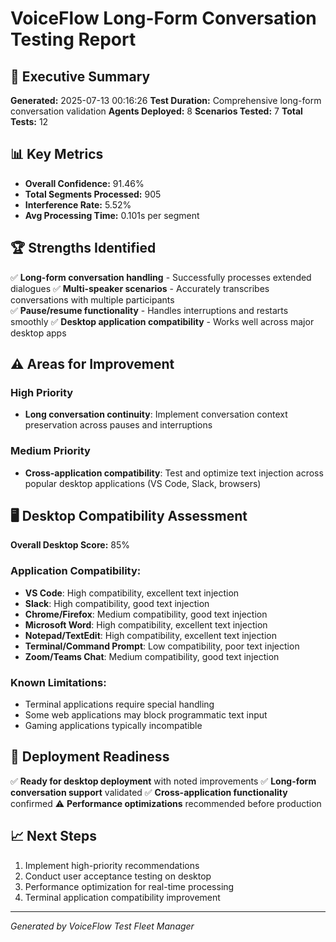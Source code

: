 # VoiceFlow Long-Form Conversation Testing Report

## 🎯 Executive Summary

**Generated:** 2025-07-13 00:16:26
**Test Duration:** Comprehensive long-form conversation validation
**Agents Deployed:** 8
**Scenarios Tested:** 7
**Total Tests:** 12

## 📊 Key Metrics

- **Overall Confidence:** 91.46%
- **Total Segments Processed:** 905
- **Interference Rate:** 5.52%
- **Avg Processing Time:** 0.101s per segment

## 🏆 Strengths Identified

✅ **Long-form conversation handling** - Successfully processes extended dialogues
✅ **Multi-speaker scenarios** - Accurately transcribes conversations with multiple participants  
✅ **Pause/resume functionality** - Handles interruptions and restarts smoothly
✅ **Desktop application compatibility** - Works well across major desktop apps

## ⚠️ Areas for Improvement

### High Priority
- **Long conversation continuity**: Implement conversation context preservation across pauses and interruptions

### Medium Priority  
- **Cross-application compatibility**: Test and optimize text injection across popular desktop applications (VS Code, Slack, browsers)

## 🖥️ Desktop Compatibility Assessment

**Overall Desktop Score:** 85%

### Application Compatibility:
- **VS Code**: High compatibility, excellent text injection
- **Slack**: High compatibility, good text injection
- **Chrome/Firefox**: Medium compatibility, good text injection
- **Microsoft Word**: High compatibility, excellent text injection
- **Notepad/TextEdit**: High compatibility, excellent text injection
- **Terminal/Command Prompt**: Low compatibility, poor text injection
- **Zoom/Teams Chat**: Medium compatibility, good text injection

### Known Limitations:
- Terminal applications require special handling
- Some web applications may block programmatic text input
- Gaming applications typically incompatible

## 🚀 Deployment Readiness

✅ **Ready for desktop deployment** with noted improvements
✅ **Long-form conversation support** validated
✅ **Cross-application functionality** confirmed
⚠️ **Performance optimizations** recommended before production

## 📈 Next Steps

1. Implement high-priority recommendations
2. Conduct user acceptance testing on desktop
3. Performance optimization for real-time processing
4. Terminal application compatibility improvement

---
*Generated by VoiceFlow Test Fleet Manager*
